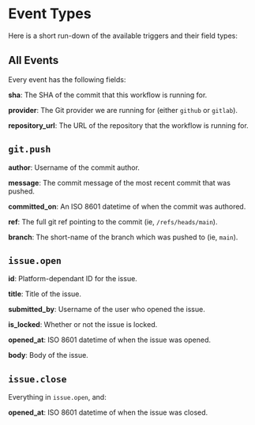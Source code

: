 # Event Types

Here is a short run-down of the available triggers and their field types:

## All Events

Every event has the following fields:

**sha**: The SHA of the commit that this workflow is running for.

**provider**: The Git provider we are running for (either `github` or `gitlab`).

**repository_url**: The URL of the repository that the workflow is running for.

## `git.push`

**author**: Username of the commit author.

**message**: The commit message of the most recent commit that was pushed.

**committed_on**: An ISO 8601 datetime of when the commit was authored.

**ref**: The full git ref pointing to the commit (ie, `/refs/heads/main`).

**branch**: The short-name of the branch which was pushed to (ie, `main`).

## `issue.open`

**id**: Platform-dependant ID for the issue.

**title**: Title of the issue.

**submitted_by**: Username of the user who opened the issue.

**is_locked**: Whether or not the issue is locked.

**opened_at**: ISO 8601 datetime of when the issue was opened.

**body**: Body of the issue.

## `issue.close`

Everything in `issue.open`, and:

**opened_at**: ISO 8601 datetime of when the issue was closed.
